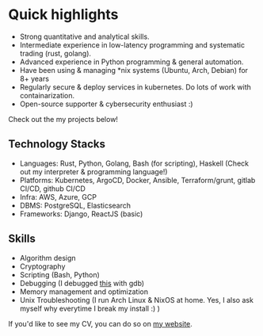 # Quick highlights

- Strong quantitative and analytical skills.
- Intermediate experience in low-latency programming and systematic trading (rust, golang).
- Advanced experience in Python programming & general automation.
- Have been using & managing \*nix systems (Ubuntu, Arch, Debian) for 8+ years
- Regularly secure & deploy services in kubernetes. Do lots of work with containarization.
- Open-source supporter & cybersecurity enthusiast :)

Check out the my projects below!

## Technology Stacks

- Languages: Rust, Python, Golang, Bash (for scripting), Haskell (Check out my interpreter & programming language!)
- Platforms: Kubernetes, ArgoCD, Docker, Ansible, Terraform/grunt, gitlab CI/CD, github CI/CD
- Infra: AWS, Azure, GCP
- DBMS: PostgreSQL, Elasticsearch
- Frameworks: Django, ReactJS (basic)

## Skills

- Algorithm design
- Cryptography
- Scripting (Bash, Python)
- Debugging (I debugged [this](https://github.com/santiago-mooser/multi-threaded-samplesort) with gdb)
- Memory management and optimization
- Unix Troubleshooting (I run Arch Linux & NixOS at home. Yes, I also ask myself why everytime I break my install :) )

If you'd like to see my CV, you can do so on [my website](https://santiago-mooser.com).
